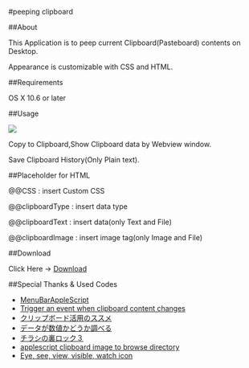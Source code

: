 #peeping clipboard

##About

This Application is to peep current Clipboard(Pasteboard) contents on Desktop.

Appearance is customizable with CSS and HTML.

##Requirements

OS X 10.6 or later

##Usage

![](https://raw.github.com/veadar/peeping-clipboard/master/screenshot.png)

Copy to Clipboard,Show Clipboard data by Webview window.

Save Clipboard History(Only Plain text).

##Placeholder for HTML

@@CSS
: insert Custom CSS

@@clipboardType
: insert data type

@@clipboardText
: insert data(only Text and File)

@@clipboardImage
: insert image tag(only Image and File)

##Download

Click Here → [Download](https://github.com/veadar/peeping-clipboard/releases)

##Special Thanks & Used Codes

- [MenuBarAppleScript](http://memogakisouko.appspot.com/MenuBarAppleScript.html)
- [Trigger an event when clipboard content changes](http://stackoverflow.com/questions/14685999/trigger-an-event-when-clipboard-content-changes)
- [クリップボード活用のススメ](http://ashplanning.blogspot.jp/2006/12/blog-post.html)
- [データが数値かどうか調べる](http://piyocast.com/as/archives/299)
- [チラシの裏ロック３](http://d.hatena.ne.jp/honma200/?of=63)
- [applescript clipboard image to browse directory](http://stackoverflow.com/questions/19115078/applescript-clipboard-image-to-browse-directory)
- [Eye, see, view, visible, watch icon](https://www.iconfinder.com/icons/186381/eye_see_view_visible_watch_icon#size=512)
